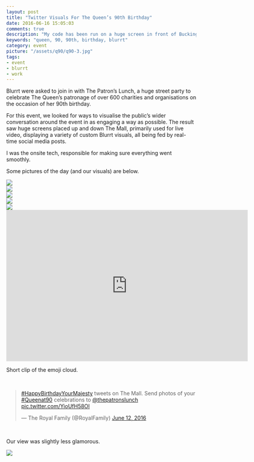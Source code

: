 ```yaml
---
layout: post
title: "Twitter Visuals For The Queen’s 90th Birthday"
date: 2016-06-16 15:05:03
comments: true
description: "My code has been run on a huge screen in front of Buckingham Palace; has yours?"
keywords: "queen, 90, 90th, birthday, blurrt"
category: event
picture: "/assets/q90/q90-3.jpg"
tags:
- event
- blurrt
- work
---
```


<p>Blurrt were asked to join in with The Patron’s Lunch, a huge street party to celebrate The Queen’s patronage of over 600 charities and organisations on the occasion of her 90th birthday.</p>

<p>For this event, we looked for ways to visualise the public’s wider conversation around the event in as engaging a way as possible. The result saw huge screens placed up and down The Mall, primarily used for live video, displaying a variety of custom Blurrt visuals, all being fed by real-time social media posts.</p>

<p>I was the onsite tech, responsible for making sure everything went smoothly.</p>

<p>Some pictures of the day (and our visuals) are below.</p>

<img src="{{ '/assets/q90/q90-1.jpg' | prepend: site.url}}" class="img-center">
<br>
<img src="{{ '/assets/q90/q90-2.jpg' | prepend: site.url}}" class="img-center">
<br>
<img src="{{ '/assets/q90/q90-3.jpg' | prepend: site.url}}" class="img-center">
<br>
<img src="{{ '/assets/q90/q90-4.jpg' | prepend: site.url}}" class="img-center">
<br>
<img src="{{ '/assets/q90/q90-5.jpg' | prepend: site.url}}" class="img-center">

<div class="text-center">
	<iframe src="https://player.vimeo.com/video/172219589?loop=1&title=0&byline=0&portrait=0" width="640" height="400" frameborder="0" webkitallowfullscreen mozallowfullscreen allowfullscreen></iframe>
	<p>Short clip of the emoji cloud.</p>
</div>

<br>

<blockquote class="twitter-tweet tw-align-center" data-lang="en"><p lang="en" dir="ltr"><a href="https://twitter.com/hashtag/HappyBirthdayYourMajesty?src=hash">#HappyBirthdayYourMajesty</a> tweets on The Mall. Send photos of your <a href="https://twitter.com/hashtag/Queenat90?src=hash">#Queenat90</a> celebrations to <a href="https://twitter.com/thepatronslunch">@thepatronslunch</a> <a href="https://t.co/YioUfH58OI">pic.twitter.com/YioUfH58OI</a></p>&mdash; The Royal Family (@RoyalFamily) <a href="https://twitter.com/RoyalFamily/status/741962091972661248">June 12, 2016</a></blockquote>
<script async src="//platform.twitter.com/widgets.js" charset="utf-8"></script>

<br>
<p>Our view was slightly less glamorous.</p>

<img src="{{ '/assets/q90/q90-6.jpg' | prepend: site.url}}" class="img-center">
